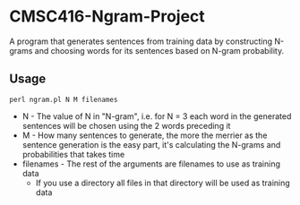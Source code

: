 # CMSC416-Ngram-Project

A program that generates sentences from training data by constructing N-grams and choosing words for its sentences based on N-gram probability.

## Usage
`perl ngram.pl N M filenames`
* N - The value of N in "N-gram", i.e. for N = 3 each word in the generated sentences will be chosen using the 2 words preceding it
* M - How many sentences to generate, the more the merrier as the sentence generation is the easy part, it's calculating the N-grams and probabilities that takes time
* filenames - The rest of the arguments are filenames to use as training data
  * If you use a directory all files in that directory will be used as training data
